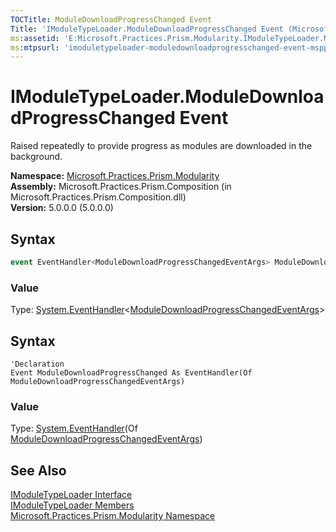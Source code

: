 ```yaml
---
TOCTitle: ModuleDownloadProgressChanged Event
Title: 'IModuleTypeLoader.ModuleDownloadProgressChanged Event (Microsoft.Practices.Prism.Modularity)'
ms:assetid: 'E:Microsoft.Practices.Prism.Modularity.IModuleTypeLoader.ModuleDownloadProgressChanged'
ms:mtpsurl: 'imoduletypeloader-moduledownloadprogresschanged-event-mspp-modularity.md'
---
```



# IModuleTypeLoader.ModuleDownloadProgressChanged Event

Raised repeatedly to provide progress as modules are downloaded in the background.

**Namespace:** [Microsoft.Practices.Prism.Modularity](https://msdn.microsoft.com/library/microsoft.practices.prism.modularity)<br/>
**Assembly:** Microsoft.Practices.Prism.Composition (in Microsoft.Practices.Prism.Composition.dll)<br/>
**Version:** 5.0.0.0 (5.0.0.0)

## Syntax

```C#
event EventHandler<ModuleDownloadProgressChangedEventArgs> ModuleDownloadProgressChanged
```

### Value

Type: [System.EventHandler](http://msdn.microsoft.com/en-us/library/db0etb8x)&lt;[ModuleDownloadProgressChangedEventArgs](https://msdn.microsoft.com/en-us/library/microsoft.practices.prism.modularity.moduledownloadprogresschangedeventargs)&gt;

## Syntax

```VB
'Declaration
Event ModuleDownloadProgressChanged As EventHandler(Of ModuleDownloadProgressChangedEventArgs)
```

### Value

Type: [System.EventHandler](http://msdn.microsoft.com/en-us/library/db0etb8x)(Of [ModuleDownloadProgressChangedEventArgs](https://msdn.microsoft.com/en-us/library/microsoft.practices.prism.modularity.moduledownloadprogresschangedeventargs))

## See Also

[IModuleTypeLoader Interface](https://msdn.microsoft.com/en-us/library/microsoft.practices.prism.modularity.imoduletypeloader)<br/>
[IModuleTypeLoader Members](https://msdn.microsoft.com/en-us/library/microsoft.practices.prism.modularity.imoduletypeloader_members)<br/>
[Microsoft.Practices.Prism.Modularity Namespace](https://msdn.microsoft.com/en-us/library/microsoft.practices.prism.modularity)<br/>